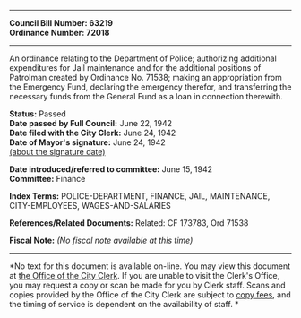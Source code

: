 * * * * *  
  
**Council Bill Number: [](#h0)[](#h2)63219**   
**Ordinance Number: 72018**  
  
* * * * *  
  
An ordinance relating to the Department of Police; authorizing additional expenditures for Jail maintenance and for the additional positions of Patrolman created by Ordinance No. 71538; making an appropriation from the Emergency Fund, declaring the emergency therefor, and transferring the necessary funds from the General Fund as a loan in connection therewith.  
  
**Status:** Passed   
**Date passed by Full Council:** June 22, 1942   
**Date filed with the City Clerk:** June 24, 1942   
**Date of Mayor's signature:** June 24, 1942   
[(about the signature date)](/~public/approvaldate.htm)   
  
  
**Date introduced/referred to committee:** June 15, 1942   
**Committee:** Finance   
  
**Index Terms:** POLICE-DEPARTMENT, FINANCE, JAIL, MAINTENANCE, CITY-EMPLOYEES, WAGES-AND-SALARIES  
  
**References/Related Documents:** Related: CF 173783, Ord 71538  
  
**Fiscal Note:** *(No fiscal note available at this time)*  
  
* * * * *  
  
*No text for this document is available on-line. You may view this document at [the Office of the City Clerk](http://www.seattle.gov/leg/clerk/contactUs.htm). If you are unable to visit the Clerk's Office, you may request a copy or scan be made for you by Clerk staff. Scans and copies provided by the Office of the City Clerk are subject to [copy fees](http://clerk.seattle.gov/~public/clerkfees.htm), and the timing of service is dependent on the availability of staff. *  
  
  

